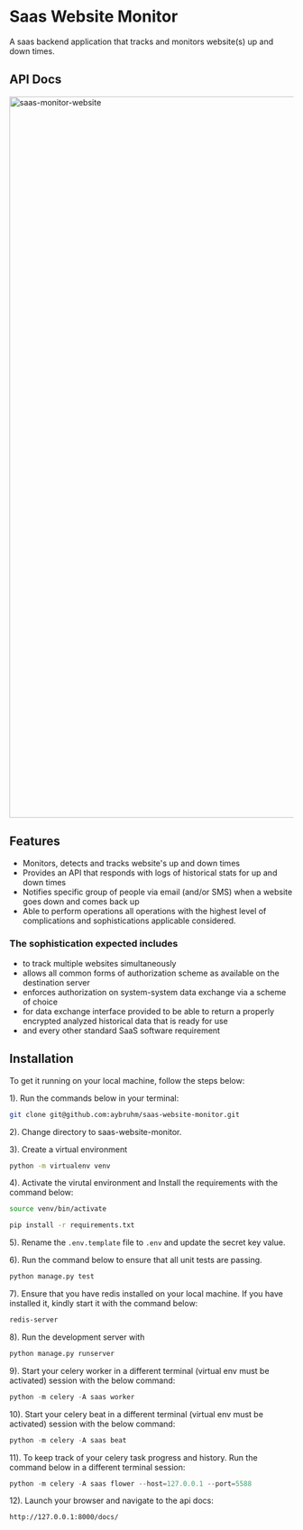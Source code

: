 # Saas Website Monitor

A saas backend application that tracks and monitors website(s) up and down times.

## API Docs

<img width="1280" alt="saas-monitor-website" src="https://user-images.githubusercontent.com/55067204/212409296-0e652cf7-da6d-44ff-832f-febc4a06c8ea.png">


## Features

- Monitors, detects and tracks website's up and down times
- Provides an API that responds with logs of historical stats for up and down times
- Notifies specific group of people via email (and/or SMS) when a website goes down and comes back up
- Able to perform operations all operations with the highest level of complications and sophistications applicable considered.

### The sophistication expected includes

- to track multiple websites simultaneously
- allows all common forms of authorization scheme as available on the destination server
- enforces authorization on system-system data exchange via a scheme of choice
- for data exchange interface provided to be able to return a properly encrypted analyzed historical data that is ready for use
- and every other standard SaaS software requirement

## Installation

To get it running on your local machine, follow the steps below:

1). Run the commands below in your terminal:

```bash
git clone git@github.com:aybruhm/saas-website-monitor.git
```

2). Change directory to saas-website-monitor.

3). Create a virtual environment

```bash
python -m virtualenv venv
```

4). Activate the virutal environment and Install the requirements with the command below:

```bash
source venv/bin/activate
```

```bash
pip install -r requirements.txt
```

5). Rename the `.env.template` file to `.env` and update the secret key value.

6). Run the command below to ensure that all unit tests are passing.

```python
python manage.py test
```

7). Ensure that you have redis installed on your local machine. If you have installed it, kindly start it with the command below:

```bash
redis-server
```

8). Run the development server with

```bash
python manage.py runserver
```

9). Start your celery worker in a different terminal (virtual env must be activated) session with the below command:

```python
python -m celery -A saas worker
```

10). Start your celery beat in a different terminal (virtual env must be activated) session with the below command:

```python
python -m celery -A saas beat
```

11). To keep track of your celery task progress and history. Run the command below in a different terminal session:

```python
python -m celery -A saas flower --host=127.0.0.1 --port=5588
```

12). Launch your browser and navigate to the api docs:

```http
http://127.0.0.1:8000/docs/
```
